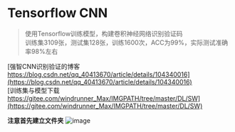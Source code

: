 # Tensorflow CNN

>使用Tensorflow训练模型，构建卷积神经网络识别验证码  
>训练集3109张，测试集128张，训练1600次，ACC为99%，实际测试准确率98%左右

[强智CNN识别验证的博客 https://blog.csdn.net/qq_40413670/article/details/104340016](https://blog.csdn.net/qq_40413670/article/details/104340016)  
[训练集与模型下载 https://gitee.com/windrunner_Max/IMGPATH/tree/master/DL/SW](https://gitee.com/windrunner_Max/IMGPATH/tree/master/DL/SW)

**注意首先建立文件夹**
![image](https://img-blog.csdnimg.cn/20200216114314340.png?x-oss-process=image/watermark,type_ZmFuZ3poZW5naGVpdGk,shadow_10,text_aHR0cHM6Ly9ibG9nLmNzZG4ubmV0L3FxXzQwNDEzNjcw,size_16,color_FFFFFF,t_70)